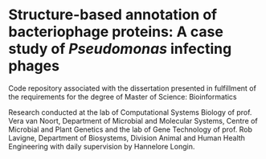 # Structure-based annotation of bacteriophage proteins:  A case study of *Pseudomonas* infecting phages

Code repository associated with the dissertation presented in fulfillment of the requirements for the degree of Master of Science: Bioinformatics

Research conducted at the lab of Computational Systems Biology of prof. Vera van Noort, Department of Microbial and Molecular Systems, Centre of Microbial and Plant Genetics and the lab of Gene Technology of prof. Rob Lavigne, Department of Biosystems, Division Animal and Human Health Engineering with daily supervision by Hannelore Longin.

